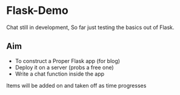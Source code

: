 # Flask-Demo
Chat still in development, So far just testing the basics out of Flask.
## Aim
 - To construct a Proper Flask app (for blog)
 - Deploy it on a server (probs a free one)
 - Write a chat function inside the app

Items will be added on and taken off as time progresses
